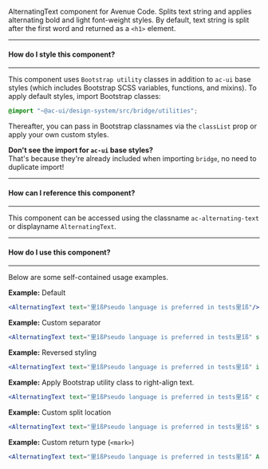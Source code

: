 AlternatingText component for Avenue Code.
Splits text string and applies alternating bold and light font-weight styles. By default, text string is split after the first word and returned as a `<h1>` element.

___
#### **How do I style this component?**
___
This component uses `Bootstrap utility` classes in addition to `ac-ui` base styles (which includes Bootstrap SCSS variables, functions, and mixins).
To apply default styles, import Bootstrap classes:
```scss
@import "~@ac-ui/design-system/src/bridge/utilities";
```

Thereafter, you can pass in Bootstrap classnames via the `classList` prop or apply your own custom styles.

**Don't see the import for `ac-ui` base styles?**  
That's because they're already included when importing `bridge`, no need to duplicate import!

___
#### **How can I reference this component?**
___
This component can be accessed using the classname `ac-alternating-text` or displayname `AlternatingText`.

___
#### **How do I use this component?**
___
Below are some self-contained usage examples.

**Example:** Default
```jsx
<AlternatingText text="里îßPseudo language is preferred in tests里îß"/>
```

**Example:** Custom separator
```jsx
<AlternatingText text="里îßPseudo language is preferred in tests里îß" separator={' --> '}/>
```

**Example:** Reversed styling
```jsx
<AlternatingText text="里îßPseudo language is preferred in tests里îß" isReversed={true}/>
```

**Example:** Apply Bootstrap utility class to right-align text.
```jsx
<AlternatingText text="里îßPseudo language is preferred in tests里îß" classList="text-right"/>
```

**Example:** Custom split location
```jsx
<AlternatingText text="里îßPseudo language is preferred in tests里îß" splitAt={3}/>
```

**Example:** Custom return type (`<mark>`)
```jsx
<AlternatingText text="里îßPseudo language is preferred in tests里îß" As={'mark'}/>
```
